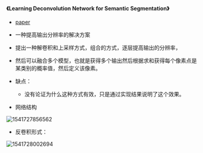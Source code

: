 #### 《Learning Deconvolution Network for Semantic Segmentation》
* [paper](../paper/11.00_03_15_Learning_Deconvolution_Network_for_Semantic_Segmentation.pdf)
* 一种提高输出分辨率的解决方案
* 提出一种解卷积和上采样方式，组合的方式，逐层提高输出的分辨率，
* 然后可以融合多个模型，也就是获得多个输出然后根据求和获得每个像素点是某类别的概率值，然后定义该像素。
* 缺点：
    * 没有论证为什么这种方式有效，只是通过实现结果说明了这个效果。


* 网络结构

![1541727856562](../readme/11.00_03_网络结构.png)

* 反卷积形式：

![1541728002694](../readme/11.00_03_反卷积.png)